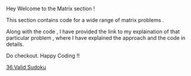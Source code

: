 Hey Welcome to the Matrix section ! 

This section contains code for a wide range of matrix problems .

Along with the code , I have provided the link to my explaination of that particular problem , where I have explained the approach and the code in details.

Do checkout.
Happy Coding !!

[36.Valid Sudoku](https://leetcode.com/problems/valid-sudoku/solutions/5780081/easiest-explanation-with-images)

